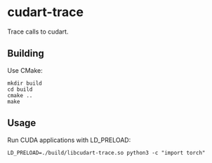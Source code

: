 # cudart-trace

Trace calls to cudart.

## Building

Use CMake:

```shell
mkdir build
cd build
cmake ..
make
```

## Usage

Run CUDA applications with LD_PRELOAD:

```shell
LD_PRELOAD=./build/libcudart-trace.so python3 -c "import torch"
```